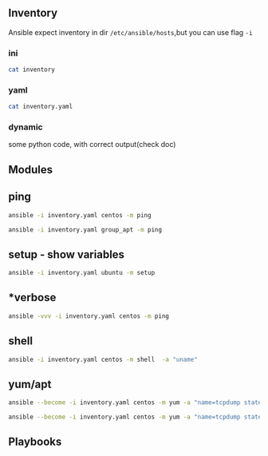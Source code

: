 ## Inventory
Ansible expect inventory in dir ```/etc/ansible/hosts```,but you can use flag ```-i```
### ini 
```bash
cat inventory
```
### yaml
```bash
cat inventory.yaml
```
### dynamic
some python code, with correct output(check doc)

## Modules

## ping
```bash
ansible -i inventory.yaml centos -m ping
```

```bash
ansible -i inventory.yaml group_apt -m ping
```

## setup - show variables
```bash
ansible -i inventory.yaml ubuntu -m setup
```


## *verbose 
```bash
ansible -vvv -i inventory.yaml centos -m ping
```

## shell
```bash
ansible -i inventory.yaml centos -m shell  -a "uname"
```

## yum/apt
```bash
ansible --become -i inventory.yaml centos -m yum -a "name=tcpdump state=present"
```
```bash
ansible --become -i inventory.yaml centos -m yum -a "name=tcpdump state=absent"
```

## Playbooks

